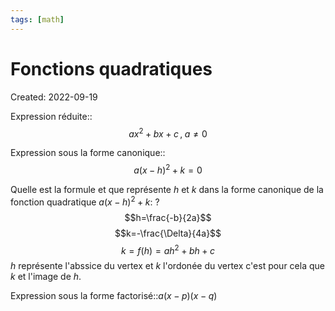 ```yaml
---
tags: [math] 
---
```

# Fonctions quadratiques
Created: 2022-09-19

Expression réduite::$$ax^2+bx+c\,,\;a\neq0$$
<!--SR:!2023-10-27,98,272-->

Expression sous la forme canonique::$$a(x-h)^2+k=0$$
<!--SR:!2023-10-22,97,272-->

Quelle est la formule et que représente $h$ et $k$ dans la forme canonique de la fonction quadratique $a(x-h)^2+k$:
?
$$h=\frac{-b}{2a}$$
$$k=-\frac{\Delta}{4a}$$
$$k=f(h)=ah^2+bh+c$$
$h$ représente l'abssice du vertex et $k$ l'ordonée du vertex c'est pour cela que $k$ et l'image de $h$.
<!--SR:!2024-10-01,497,294-->

Expression sous la forme factorisé::$a(x-p)(x-q)$
<!--SR:!2024-02-26,189,263-->
